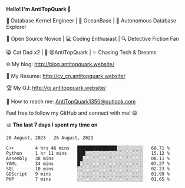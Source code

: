 
**Hello! I'm AntiTopQuark 👋**

🔧 Database Kernel Engineer | 🌊 OceanBase | 🤖 Autonomous Database Explorer

🌱 Open Source Novice | 💻 Coding Enthusiast | 🔍 Detective Fiction Fan

😸 Cat Dad x2 | 🎉 @AntiTopQuark | ✨ Chasing Tech & Dreams

🌐 My blog: http://blog.antitopquark.website/

📄 My Resume: http://cv_cn.antitopquark.website/

🏆 My OJ: http://oj.antitopquark.website/

📧 How to reach me: AntiTopQuark1350@outlook.com

Feel free to follow my GitHub and connect with me! 😄

📊 **The last 7 days I spent my time on** 

<!--START_SECTION:waka-->
```text
20 August, 2023 - 26 August, 2023

C++        4 hrs 46 mins   ███████████████░░░░░░░░░░   60.71 % 
Python     1 hr 11 mins    ███░░░░░░░░░░░░░░░░░░░░░░   15.12 % 
Assembly   38 mins         ██░░░░░░░░░░░░░░░░░░░░░░░   08.11 % 
YAML       34 mins         █░░░░░░░░░░░░░░░░░░░░░░░░   07.27 % 
SQL        10 mins         ░░░░░░░░░░░░░░░░░░░░░░░░░   02.23 % 
GDScript   9 mins          ░░░░░░░░░░░░░░░░░░░░░░░░░   01.99 % 
PHP        7 mins          ░░░░░░░░░░░░░░░░░░░░░░░░░   01.65 %
```
<!--END_SECTION:waka-->


